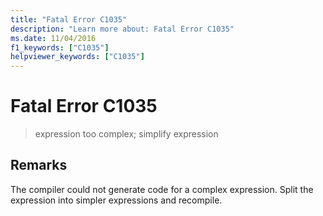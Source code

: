 ```yaml
---
title: "Fatal Error C1035"
description: "Learn more about: Fatal Error C1035"
ms.date: 11/04/2016
f1_keywords: ["C1035"]
helpviewer_keywords: ["C1035"]
---
```

# Fatal Error C1035

> expression too complex; simplify expression

## Remarks

The compiler could not generate code for a complex expression. Split the expression into simpler expressions and recompile.
